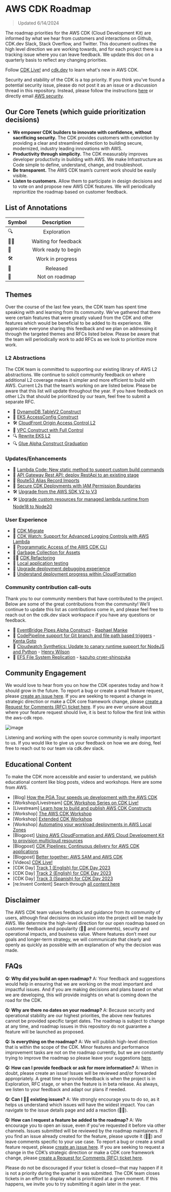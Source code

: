 # AWS CDK Roadmap

> Updated 6/14/2024

The roadmap priorities for the AWS CDK (Cloud Development Kit) are informed by what we hear from customers and interactions on Github, CDK.dev Slack, Stack Overflow, and Twitter. This document outlines the high level direction we are working towards, and for each project there is a tracking issue where you can leave feedback. We update this doc on a quarterly basis to reflect any changing priorities.

Follow [CDK Live!](https://www.youtube.com/@CDK-Live) and [cdk.dev](https://cdk.dev/) to learn what's new in AWS CDK.

Security and stability of the CDK is a top priority. If you think you’ve found a potential security issue, please do not post it as an issue or a discussion thread in this repository. Instead, please follow the instructions [here](https://aws.amazon.com/security/vulnerability-reporting/) or directly email [AWS security](mailto:aws-security@amazon.com).

[aws-cdk]: https://github.com/aws/aws-cdk
[aws-cdk-rfcs]: https://github.com/aws/aws-cdk-rfcs
[jsii]: https://github.com/aws/jsii

## Our Core Tenets (which guide prioritization decisions)

- **We empower CDK builders to innovate with confidence, without sacrificing security.** The CDK provides customers with conviction by providing a clear and streamlined direction to building secure, modernized, industry leading innovations with AWS.
- **Productivity through simplicity.** The CDK measurably improves developer productivity in building with AWS. We make Infrastructure as Code simple to define, understand, change, and troubleshoot.
- **Be transparent.** The AWS CDK team’s current work should be easily visible.
- **Listen to customers.** Allow them to participate in design decisions and to vote on and propose new AWS CDK features. We will periodically reprioritize the roadmap based on customer feedback.

## List of Annotations

| Symbol |     Description      |
| :----- | :------------------: |
| 🔍     |     Exploration      |
| 👂🏽     | Waiting for feedback |
| 🚦     | Work ready to begin  |
| 🛠️     |   Work in progress   |
| 🚀     |       Released       |
| 🚫     |    Not on roadmap    |

## Themes

Over the course of the last few years, the CDK team has spent time speaking with and learning from its community. We've gathered that there were certain features that were greatly valued from the CDK and other features which would be beneficial to be added to its experience. We appreciate everyone sharing this feedback and we plan on addressing it through the targeted themes and RFCs listed below. Please be aware that the team will periodically work to add RFCs as we look to prioritize more work.

### L2 Abstractions

The CDK team is committed to supporting our existing library of AWS L2 abstractions. We continue to solicit community feedback on where additional L2 coverage makes it simpler and more efficient to build with AWS. Current L2s that the team’s working on are listed below. Please be aware that this list will update throughout the year. If you have feedback on other L2s that should be prioritized by our team, feel free to submit a separate RFC.

- 🚀 [DynamoDB TableV2 Construct](https://aws.amazon.com/blogs/devops/a-new-and-improved-aws-cdk-construct-for-amazon-dynamodb-tables/)
- 🚀 [EKS AccessConfig Construct](https://github.com/aws/aws-cdk/pull/30016)
- 🛠️ [CloudFront Origin Access Control L2](https://github.com/aws/aws-cdk-rfcs/issues/617)
- 🚦️ [VPC Construct with Full Control](https://github.com/aws/aws-cdk/issues/5927)
- 🔍 [Rewrite EKS L2](https://github.com/aws/aws-cdk-rfcs/issues/605)
- 🔍 [Glue Alpha Construct Graduation](https://github.com/aws/aws-cdk-rfcs/issues/497)

### Updates/Enhancements

- 🚀 [Lambda Code: New static method to support custom build commands](https://github.com/aws/aws-cdk/issues/18470)
- 🚀 [API Gateway Rest API: deploy RestApi to an existing stage](https://github.com/aws/aws-cdk/pull/29486)
- 🚀 [Route53 Alias Record Imports](https://github.com/aws/aws-cdk/pull/29565)
- 🚀 [Secure CDK Deployments with IAM Permission Boundaries](https://aws.amazon.com/blogs/devops/secure-cdk-deployments-with-iam-permission-boundaries/)
- 🛠️ [Upgrade from the AWS SDK V2 to V3](https://github.com/aws/aws-cdk/issues/29694)
- 🛠️ [Upgrade custom resources for managed lambda runtime from Node18 to Node20](https://github.com/aws/aws-cdk/issues/29786)

### User Experience

- 🚀 [CDK Migrate](https://aws.amazon.com/blogs/devops/announcing-cdk-migrate-a-single-command-to-migrate-to-the-aws-cdk/)
- 🚀 [CDK Watch: Support for Advanced Logging Controls with AWS Lambda](https://github.com/aws/aws-cdk/pull/29451)
- 🚦️ [Programmatic Access of the AWS CDK CLI](https://github.com/aws/aws-cdk-rfcs/issues/300)
- 🚦 [Garbage Collection for Assets](https://github.com/aws/aws-cdk-rfcs/issues/64)
- 👂🏽 [CDK Refactoring](https://github.com/aws/aws-cdk-rfcs/issues/162)
- 🚫 [Local application testing](https://github.com/aws/aws-cdk-rfcs/issues/585)
- 🚫 [Upgrade deployment debugging experience](https://github.com/aws/aws-cdk-rfcs/issues/583)
- ️🚫 [Understand deployment progress within CloudFormation](https://github.com/aws/aws-cdk-rfcs/issues/586)

### Community contribution call-outs

Thank you to our community members that have contributed to the project. Below are some of the great contributions from the community! We'll continue to update this list as contributions come in, and please feel free to reach out on the cdk.dev slack workspace if you have any questions or feedback.

- 🚀 [EventBridge Pipes Alpha Construct](https://github.com/aws/aws-cdk/pull/28388) - [Raphael Manke](https://github.com/RaphaelManke)
- 🚀 [CodePipeline support for Git branch and file path based triggers](https://github.com/aws/aws-cdk/issues/29124) - [Kenta Goto](https://github.com/go-to-k)
- 🚀 [Cloudwatch Synthetics: Update to canary runtime support for NodeJS and Python](https://github.com/aws/aws-cdk/pull/29132) - [Henry Wilson](https://github.com/wilhen01)
- 🚀 [EFS File System Replication](https://github.com/aws/aws-cdk/pull/29347) - [
  kazuho cryer-shinozuka](https://github.com/badmintoncryer)

## Community Engagement

We would love to hear from you on how the CDK operates today and how it should grow in the future. To report a bug or create a small feature request, please [create an issue here](https://github.com/aws/aws-cdk/issues/new/choose). If you are seeking to request a change in strategic direction or make a CDK core framework change, please [create a Request for Comments (RFC) ticket here](https://github.com/aws/aws-cdk-rfcs/issues/new/choose). If you are ever unsure about where your feature request should live, it is best to follow the first link within the aws-cdk repo.

![image](https://github.com/aws/aws-cdk/assets/142322013/ea006330-caa7-4c00-8eba-8e8fe379ef6b)

Listening and working with the open source community is really important to us. If you would like to give us your feedback on how we are doing, feel free to reach out to our team via cdk.dev slack.

## Educational Content

To make the CDK more accessible and easier to understand, we publish educational content like blog posts, videos and workshops. Here are some from AWS.

- [Blog] [How the PGA Tour speeds up development with the AWS CDK](https://aws.amazon.com/blogs/devops/driving-development-forward-how-the-pga-tour-speeds-up-development-with-the-aws-cdk/)
- [Workshop/Livestream] [CDK Workshop Series on CDK Live!](https://youtube.com/playlist?list=PLp1wJE9SAACOLvdtKL2P2Kq_N_AiYIj8N&si=hH14gEVmM_35xivq)
- [Livestream] [Learn how to build and publish AWS CDK Constructs](https://www.youtube.com/live/kUfSoFy4Mgg?si=aDMMacUT3lq6ZeKw)
- [Workshop] [The AWS CDK Workshop](https://cdkworkshop.com/)
- [Workshop] [Extended CDK Workshop](https://catalog.us-east-1.prod.workshops.aws/workshops/071bbc60-6c1f-47b6-8c66-e84f5dc96b3f/en-US)
- [Workshop] [Automating your workload deployments in AWS Local Zones](https://catalog.workshops.aws/localzone-cdk/en-US)
- [Blogpost] [Using AWS CloudFormation and AWS Cloud Development Kit to provision multicloud resources](https://aws.amazon.com/blogs/devops/using-aws-cloudformation-and-aws-cloud-development-kit-to-provision-multicloud-resources/)
- [Blogpost] [CDK Pipelines: Continuous delivery for AWS CDK applications](https://aws.amazon.com/blogs/developer/cdk-pipelines-continuous-delivery-for-aws-cdk-applications/)
- [Blogpost] [Better together: AWS SAM and AWS CDK](https://aws.amazon.com/blogs/compute/better-together-aws-sam-and-aws-cdk/)
- [Videos] [CDK Live!](https://www.youtube.com/@CDK-Live)
- [CDK Day] [Track 1 (English) for CDK Day 2023](https://www.youtube.com/watch?v=qlUR5jVBC6c)
- [CDK Day] [Track 2 (English) for CDK Day 2023](https://www.youtube.com/watch?v=b-nSH18gFQk)
- [CDK Day] [Track 3 (Spanish) for CDK Day 2023](https://www.youtube.com/watch?v=ZAQC-cOXL4M)
- [re:Invent Content] Search through [all content here](https://www.youtube.com/@amazonwebservices)

## Disclaimer

The AWS CDK team values feedback and guidance from its community of users, although final decisions on inclusion into the project will be made by AWS. We determine the high-level direction for our open roadmap based on customer feedback and popularity (👍🏽 and comments), security and operational impacts, and business value. Where features don’t meet our goals and longer-term strategy, we will communicate that clearly and openly as quickly as possible with an explanation of why the decision was made.

## FAQs

**Q: Why did you build an open roadmap?**
A: Your feedback and suggestions would help in ensuring that we are working on the most important and impactful issues. And if you are making decisions and plans based on what we are developing, this will provide insights on what is coming down the road for the CDK.

**Q: Why are there no dates on your roadmap?**
A: Because security and operational stability are our highest priorities, the above new features cannot be provided specific target dates. The roadmap is subject to change at any time, and roadmap issues in this repository do not guarantee a feature will be launched as proposed.

**Q: Is everything on the roadmap?**
A: We will publish high-level direction that is within the scope of the CDK. Minor features and performance improvement tasks are not on the roadmap currently, but we are constantly trying to improve the roadmap so please leave your suggestions [here](https://github.com/aws/aws-sam-cli/issues/3267).

**Q: How can I provide feedback or ask for more information?**
A: When in doubt, please create an issue! Issues will be reviewed and/or forwarded appropriately. A great time to provide feedback is when the project is in Exploration, RFC stage, or when the feature is in beta release. As always, we listen to your feedback and adapt our plans if needed.

**Q: Can I 👍🏽 existing issues?**
A: We strongly encourage you to do so, as it helps us understand which issues will have the widest impact. You can navigate to the issue details page and add a reaction (👍🏽).

**Q: How can I request a feature be added to the roadmap?**
A: We encourage you to open an issue, even if you’ve requested it before via other channels. Issues submitted will be reviewed by the roadmap maintainers. If you find an issue already created for the feature, please upvote it (👍🏽) and leave comments specific to your use case. To report a bug or create a small feature request, please [create an issue here](https://github.com/aws/aws-cdk/issues/new/choose). If you are seeking to request a change in the CDK’s strategic direction or make a CDK core framework change, please [create a Request for Comments (RFC) ticket here](https://github.com/aws/aws-cdk-rfcs/issues/new/choose).

Please do not be discouraged if your ticket is closed—that may happen if it is not a priority during the quarter it was submitted. The CDK team closes tickets in an effort to display what is prioritized at a given moment. If this happens, we invite you to try submitting it again later in the year.
